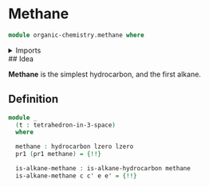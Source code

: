 # Methane

```agda
module organic-chemistry.methane where
```

<details><summary>Imports</summary>

```agda
open import elementary-number-theory.inequality-natural-numbers

open import finite-group-theory.tetrahedra-in-3-space

open import foundation.dependent-pair-types
open import foundation.empty-types
open import foundation.identity-types
open import foundation.propositional-truncations
open import foundation.unit-type
open import foundation.universe-levels

open import graph-theory.walks-undirected-graphs

open import organic-chemistry.alkanes
open import organic-chemistry.hydrocarbons

open import univalent-combinatorics.counting
open import univalent-combinatorics.finite-types
```

</details>
## Idea

**Methane** is the simplest hydrocarbon, and the first alkane.

## Definition

```agda
module _
  (t : tetrahedron-in-3-space)
  where

  methane : hydrocarbon lzero lzero
  pr1 (pr1 methane) = {!!}

  is-alkane-methane : is-alkane-hydrocarbon methane
  is-alkane-methane c c' e e' = {!!}
```
